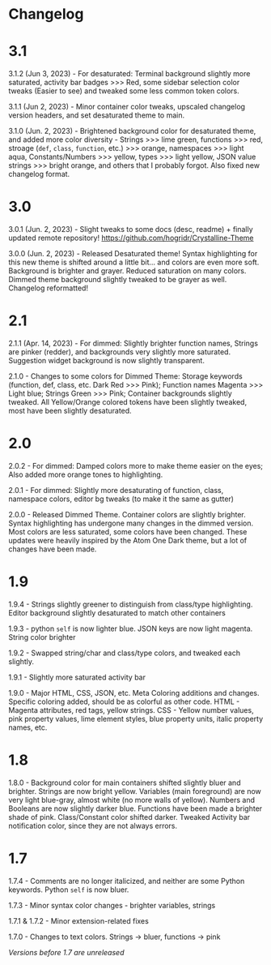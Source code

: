 # __**Changelog**__


# **3.1**
3.1.2 (Jun 3, 2023) - For desaturated: Terminal background slightly more saturated, activity bar badges >>> Red, some sidebar selection color tweaks (Easier to see) and tweaked some less common token colors.

3.1.1 (Jun 2, 2023) - Minor container color tweaks, upscaled changelog version headers, and set desaturated theme to main.

3.1.0 (Jun. 2, 2023) - Brightened background color for desaturated theme, and added more color diversity - Strings >>> lime green, functions >>> red, stroage (`def`, `class`, `function`, etc.) >>> orange, namespaces >>> light aqua, Constants/Numbers >>> yellow, types >>> light yellow, JSON value strings >>> bright orange, and others that I probably forgot. Also fixed new changelog format.


# **3.0**

3.0.1 (Jun. 2, 2023) - Slight tweaks to some docs (desc, readme) + finally updated remote repository! https://github.com/hogridr/Crystalline-Theme

3.0.0 (Jun. 2, 2023) - Released Desaturated theme! Syntax highlighting for this new theme is shifted around a little bit... and colors are even more soft. Background is brighter and grayer. Reduced saturation on many colors. Dimmed theme background slightly tweaked to be grayer as well. Changelog reformatted!


# **2.1**

2.1.1 (Apr. 14, 2023) - For dimmed: Slightly brighter function names, Strings are pinker (redder), and backgrounds very slightly more saturated. Suggestion widget background is now slightly transparent.

2.1.0 - Changes to some colors for Dimmed Theme: Storage keywords (function, def, class, etc. Dark Red >>> Pink); Function names Magenta >>> Light blue; Strings Green >>> Pink; Container backgrounds slightly tweaked. All Yellow/Orange colored tokens have been slightly tweaked, most have been slightly desaturated.


# **2.0**

2.0.2 - For dimmed: Damped colors more to make theme easier on the eyes; Also added more orange tones to highlighting.

2.0.1 - For dimmed: Slightly more desaturating of function, class, namespace colors, editor bg tweaks (to make it the same as gutter)

2.0.0 - Released Dimmed Theme. Container colors are slightly brighter. Syntax highlighting has undergone many changes in the dimmed version. Most colors are less saturated, some colors have been changed. These updates were heavily inspired by the Atom One Dark theme, but a lot of changes have been made.


# **1.9**

1.9.4 - Strings slightly greener to distinguish from class/type highlighting. Editor background slightly desaturated to match other containers

1.9.3 - python `self` is now lighter blue. JSON keys are now light magenta. String color brighter

1.9.2 - Swapped string/char and class/type colors, and tweaked each slightly.

1.9.1 - Slightly more saturated activity bar

1.9.0 - Major HTML, CSS, JSON, etc. Meta Coloring additions and changes. Specific coloring added, should be as colorful as other code.
    HTML - Magenta attributes, red tags, yellow strings.
    CSS - Yellow number values, pink property values, lime element styles, blue property units, italic property names, etc.


# **1.8**

1.8.0 - Background color for main containers shifted slightly bluer and brighter.
    Strings are now bright yellow.
    Variables (main foreground) are now very light blue-gray, almost white (no more walls of yellow).
    Numbers and Booleans are now slightly darker blue.
    Functions have been made a brighter shade of pink.
    Class/Constant color shifted darker.
    Tweaked Activity bar notification color, since they are not always errors.


# **1.7**

1.7.4 - Comments are no longer italicized, and neither are some Python keywords. Python `self` is now bluer.

1.7.3 - Minor syntax color changes - brighter variables, strings

1.7.1 & 1.7.2 - Minor extension-related fixes

1.7.0 - Changes to text colors. Strings -> bluer, functions -> pink


*Versions before 1.7 are unreleased*